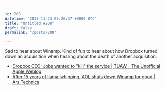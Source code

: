 ```yaml
---

id: 208
datetime: "2013-11-23 05:26:37 +0000 UTC"
title: "Untitled #208"
draft: false
permalink: "/posts/208"

---
```


Sad to hear about Winamp. Kind of fun to hear about how Dropbox turned down an acquisition when hearing about the death of another acquisition. 

 
 * [Dropbox CEO: Jobs wanted to "kill" the service | TUAW - The Unofficial Apple Weblog](http://www.tuaw.com/2013/11/22/dropbox-ceo-jobs-wanted-to-kill-the-service/)
 * [After 15 years of llama-whipping, AOL shuts down Winamp for good | Ars Technica](http://arstechnica.com/business/2013/11/after-15-years-of-llama-whipping-aol-shuts-down-winamp-for-good/)


